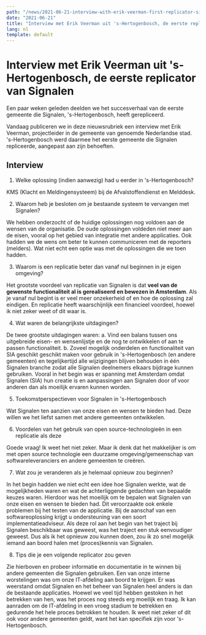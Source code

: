 ```yaml
---
path: "/news/2021-06-21-interview-with-erik-veerman-first-replicator-signalen/"
date: "2021-06-21"
title: "Interview met Erik Veerman uit 's-Hertogenbosch, de eerste replicator van Signalen"
lang: nl
template: default
---
```


# Interview met Erik Veerman uit 's-Hertogenbosch, de eerste replicator van Signalen

Een paar weken geleden deelden we het succesverhaal van de eerste gemeente die Signalen, 's-Hertogenbosch, heeft gerepliceerd.

Vandaag publiceren we in deze nieuwsrubriek een interview met Erik Veerman, projectleider in de gemeente van genoemde Nederlandse stad. 's-Hertogenbosch werd daarmee het eerste gemeente die Signalen repliceerde, aangepast aan zijn behoeften.

## Interview

1. Welke oplossing (indien aanwezig) had u eerder in 's-Hertogenbosch?

KMS (Klacht en Meldingensysteem) bij de Afvalstoffendienst en Melddesk.

2. Waarom heb je besloten om je bestaande systeem te vervangen met Signalen?

We hebben onderzocht of de huidige oplossingen nog voldoen aan de wensen van de organisatie. De oude oplossingen voldeden niet meer aan de eisen, vooral op het gebied van integratie met andere applicaties. Ook hadden we de wens om beter te kunnen communiceren met de reporters (melders). Wat niet echt een optie was met de oplossingen die we toen hadden.

3. Waarom is een replicatie beter dan vanaf nul beginnen in je eigen omgeving?

Het grootste voordeel van replicatie van Signalen is dat **veel van de gewenste functionaliteit al is gerealiseerd en bewezen in Amsterdam**. Als je vanaf nul begint is er veel meer onzekerheid of en hoe de oplossing zal eindigen. En replicatie heeft waarschijnlijk een financieel voordeel, hoewel ik niet zeker weet of dit waar is.

4. Wat waren de belangrijkste uitdagingen?

De twee grootste uitdagingen waren:
     a. Vind een balans tussen ons uitgebreide eisen- en wensenlijstje en de nog te ontwikkelen of aan te passen functionaliteit.
     b. Zoveel mogelijk onderdelen en functionaliteit van SIA geschikt geschikt maken voor gebruik in 's-Hertogenbosch (en andere gemeenten) en tegelijkertijd alle wijzigingen blijven behouden in één Signalen branche zodat alle Signalen deelnemers elkaars bijdrage kunnen gebruiken. Vooral in het begin was er spanning met Amsterdam omdat Signalen (SIA) hun creatie is en aanpassingen aan Signalen door of voor anderen dan als moeilijk ervaren kunnen worden.
    
5. Toekomstperspectieven voor Signalen in 's-Hertogenbosch

Wat Signalen ten aanzien van onze eisen en wensen te bieden had. Deze willen we het liefst samen met andere gemeenten ontwikkelen.

6. Voordelen van het gebruik van open source-technologieën in een replicatie als deze

Goede vraag! Ik weet het niet zeker. Maar ik denk dat het makkelijker is om met open source technologie een duurzame omgeving/gemeenschap van softwareleveranciers en andere gemeenten te creëren.

7. Wat zou je veranderen als je helemaal opnieuw zou beginnen?

In het begin hadden we niet echt een idee hoe Signalen werkte, wat de mogelijkheden waren en wat de achterliggende gedachten van bepaalde keuzes waren. Hierdoor was het moeilijk om te bepalen wat Signalen van onze eisen en wensen te bieden had. Dit veroorzaakte ook enkele problemen bij het testen van de applicatie. Bij de aanschaf van een softwareoplossing krijgt u ondersteuning van een soort implementatieadviseur. Als deze rol aan het begin van het traject bij Signalen beschikbaar was geweest, was het traject een stuk eenvoudiger geweest. Dus als ik het opnieuw zou kunnen doen, zou ik zo snel mogelijk iemand aan boord halen met (proces)kennis van Signalen.

8. Tips die je een volgende replicator zou geven

Zie hierboven en probeer informatie en documentatie in te winnen bij andere gemeenten die Signalen gebruiken.
Een van onze interne worstelingen was om onze IT-afdeling aan boord te krijgen. Er was weerstand omdat Signalen en het beheer van Signalen heel anders is dan de bestaande applicaties. Hoewel we veel tijd hebben gestoken in het betrekken van hen, was het proces nog steeds erg moeilijk en traag. Ik kan aanraden om de IT-afdeling in een vroeg stadium te betrekken en gedurende het hele proces betrokken te houden.
Ik weet niet zeker of dit ook voor andere gemeenten geldt, want het kan specifiek zijn voor 's-Hertogenbosch.
